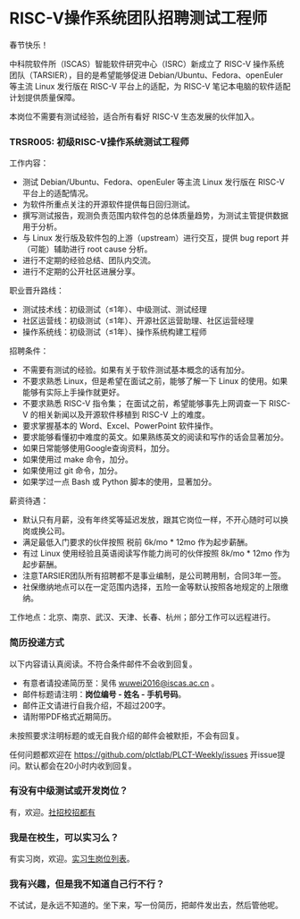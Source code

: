 # RISC-V操作系统团队招聘测试工程师

春节快乐！

中科院软件所（ISCAS）智能软件研究中心（ISRC）新成立了 RISC-V 操作系统团队（TARSIER），目的是希望能够促进 Debian/Ubuntu、Fedora、openEuler 等主流 Linux 发行版在 RISC-V 平台上的适配，为 RISC-V 笔记本电脑的软件适配计划提供质量保障。

本岗位不需要有测试经验，适合所有看好 RISC-V 生态发展的伙伴加入。

### TRSR005: 初级RISC-V操作系统测试工程师

工作内容：

- 测试 Debian/Ubuntu、Fedora、openEuler 等主流 Linux 发行版在 RISC-V 平台上的适配情况。
- 为软件所重点关注的开源软件提供每日回归测试。
- 撰写测试报告，观测负责范围内软件包的总体质量趋势，为测试主管提供数据用于分析。
- 与 Linux 发行版及软件包的上游（upstream）进行交互，提供 bug report 并（可能）辅助进行 root cause 分析。
- 进行不定期的经验总结、团队内交流。
- 进行不定期的公开社区进展分享。

职业晋升路线：

- 测试技术线：初级测试（≤1年）、中级测试、测试经理
- 社区运营线：初级测试（≤1年）、开源社区运营助理、社区运营经理
- 操作系统线：初级测试（≤1年）、操作系统构建工程师

招聘条件：

- 不需要有测试的经验。如果有关于软件测试基本概念的话有加分。
- 不要求熟悉 Linux，但是希望在面试之前，能够了解一下 Linux 的使用。如果能够有实际上手操作就更好。
- 不要求熟悉 RISC-V 指令集； 在面试之前，希望能够事先上网调查一下 RISC-V 的相关新闻以及开源软件移植到 RISC-V 上的难度。
- 要求掌握基本的 Word、Excel、PowerPoint 软件操作。
- 要求能够看懂初中难度的英文。如果熟练英文的阅读和写作的话会显著加分。
- 如果日常能够使用Google查询资料，加分。
- 如果使用过 make 命令，加分。
- 如果使用过 git 命令，加分。
- 如果学过一点 Bash 或 Python 脚本的使用，显著加分。

薪资待遇：

- 默认只有月薪，没有年终奖等延迟发放，跟其它岗位一样，不开心随时可以换岗或换公司。
- 满足最低入门要求的伙伴按照 税前 6k/mo * 12mo 作为起步薪酬。
- 有过 Linux 使用经验且英语阅读写作能力尚可的伙伴按照 8k/mo * 12mo 作为起步薪酬。
- 注意TARSIER团队所有招聘都不是事业编制，是公司聘用制，合同3年一签。
- 社保缴纳地点可以在一定范围内选择，五险一金等默认按照各地规定的上限缴纳。

工作地点：北京、南京、武汉、天津、长春、杭州；部分工作可以远程进行。

### 简历投递方式

以下内容请认真阅读。不符合条件邮件不会收到回复。

- 有意者请投递简历至：吴伟 [wuwei2016@iscas.ac.cn](mailto:wuwei2016@iscas.ac.cn) 。
- 邮件标题请注明：**岗位编号 - 姓名 - 手机号码**。
- 邮件正文请进行自我介绍，不超过200字。
- 请附带PDF格式近期简历。

未按照要求注明标题的或无自我介绍的邮件会被默拒，不会有回复。

任何问题都欢迎在 https://github.com/plctlab/PLCT-Weekly/issues 开issue提问。默认都会在20小时内收到回复。

### 有没有中级测试或开发岗位？

有，欢迎。[社招校招都有](https://mp.weixin.qq.com/s/PWV5akv5kw3iOuHb-uSNrQ)

### 我是在校生，可以实习么？

有实习岗，欢迎。[实习生岗位列表](https://mp.weixin.qq.com/s/GIDlb6zOmGvZpjvgm5CaLw)。

### 我有兴趣，但是我不知道自己行不行？

不试试，是永远不知道的。坐下来，写一份简历，把邮件发出去，然后管他呢。
